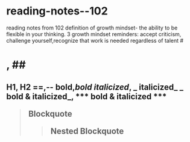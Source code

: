 # reading-notes--102
reading notes from 102
definition of growth mindset- the ability to be flexible in your thinking.
3 growth mindset reminders: accept criticism, challenge yourself,recognize that work is needed regardless of talent
#<H1>, ## <H2>
 H1, H2
 ==,--
  **bold**,_bold_
  *italicized*, _ italicized_
  **_ bold & italicized_**, *** bold & italicized ***
>Blockquote
>
>>Nested Blockquote
  
